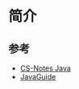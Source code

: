 # 简介

## 参考

* [CS-Notes Java](http://www.cyc2018.xyz/#java)
* [JavaGuide](https://github.com/Snailclimb/JavaGuide)



